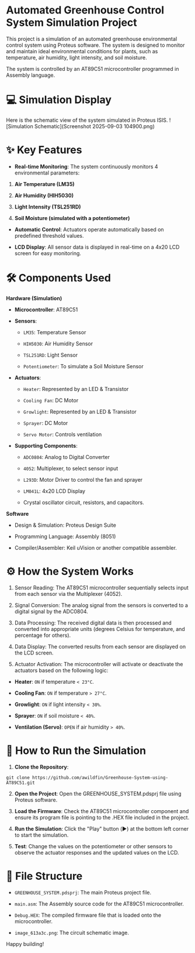 # Automated Greenhouse Control System Simulation Project
This project is a simulation of an automated greenhouse environmental control system using Proteus software. The system is designed to monitor and maintain ideal environmental conditions for plants, such as temperature, air humidity, light intensity, and soil moisture.

The system is controlled by an AT89C51 microcontroller programmed in Assembly language.

# 💻 Simulation Display
Here is the schematic view of the system simulated in Proteus ISIS.
![Simulation Schematic](Screenshot 2025-09-03 104900.png)

# ✨ Key Features
- **Real-time Monitoring**: The system continuously monitors 4 environmental parameters:

1. **Air Temperature (LM35)**

2. **Air Humidity (HIH5030)**

3. **Light Intensity (TSL251RD)**

4. **Soil Moisture (simulated with a potentiometer)**

- **Automatic Control**: Actuators operate automatically based on predefined threshold values.

- **LCD Display**: All sensor data is displayed in real-time on a 4x20 LCD screen for easy monitoring.

# 🛠️ Components Used
**Hardware (Simulation)**
- **Microcontroller**: AT89C51

- **Sensors**:

  - `LM35`: Temperature Sensor

  - `HIH5030`: Air Humidity Sensor

  - `TSL251RD`: Light Sensor

  - `Potentiometer`: To simulate a Soil Moisture Sensor

- **Actuators**:

  - `Heater`: Represented by an LED & Transistor

  - `Cooling Fan`: DC Motor

  - `Growlight`: Represented by an LED & Transistor

  - `Sprayer`: DC Motor

  - `Servo Motor`: Controls ventilation

- **Supporting Components**:

  - `ADC0804`: Analog to Digital Converter

  - `4052`: Multiplexer, to select sensor input

  - `L293D`: Motor Driver to control the fan and sprayer

  - `LM041L`: 4x20 LCD Display

  - Crystal oscillator circuit, resistors, and capacitors.

**Software**
- Design & Simulation: Proteus Design Suite

- Programming Language: Assembly (8051)

- Compiler/Assembler: Keil uVision or another compatible assembler.

# ⚙️ How the System Works
1. Sensor Reading: The AT89C51 microcontroller sequentially selects input from each sensor via the Multiplexer (4052).

2. Signal Conversion: The analog signal from the sensors is converted to a digital signal by the ADC0804.

3. Data Processing: The received digital data is then processed and converted into appropriate units (degrees Celsius for temperature, and percentage for others).

4. Data Display: The converted results from each sensor are displayed on the LCD screen.

5. Actuator Activation: The microcontroller will activate or deactivate the actuators based on the following logic:

  - **Heater**: `ON` if temperature `< 23°C`.

  - **Cooling Fan**: `ON` if temperature `> 27°C`.

  - **Growlight**: `ON` if light intensity `< 30%`.

  - **Sprayer**: `ON` if soil moisture `< 40%`.

  - **Ventilation (Servo)**: `OPEN` if air humidity `> 40%`.

# 🚀 How to Run the Simulation
1. **Clone the Repository**:
   
```
git clone https://github.com/awildfin/Greenhouse-System-using-AT89C51.git
```

2. **Open the Project**: Open the GREENHOUSE_SYSTEM.pdsprj file using Proteus software.

3. **Load the Firmware**: Check the AT89C51 microcontroller component and ensure its program file is pointing to the .HEX file included in the project.

4. **Run the Simulation**: Click the "Play" button (▶️) at the bottom left corner to start the simulation.

5. **Test**: Change the values on the potentiometer or other sensors to observe the actuator responses and the updated values on the LCD.

# 📂 File Structure
- `GREENHOUSE_SYSTEM.pdsprj`: The main Proteus project file.

- `main.asm`: The Assembly source code for the AT89C51 microcontroller.

- `Debug.HEX`: The compiled firmware file that is loaded onto the microcontroller.

- `image_613a3c.png`: The circuit schematic image.

Happy building!

